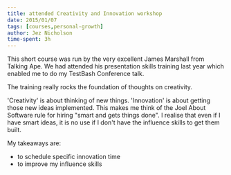 ```yaml
---
title: attended Creativity and Innovation workshop
date: 2015/01/07
tags: [courses,personal-growth]
author: Jez Nicholson
time-spent: 3h
---
```

​​This short course was run by the very excellent James Marshall from Talking Ape. We had attended his presentation skills training last year which enabled me to do my TestBash Conference talk.

The training really rocks the foundation of thoughts on creativity.

'Creativity' is about thinking of new things. 'Innovation' is about getting those new ideas implemented. This makes me think of the Joel About Software rule for hiring "smart and gets things done". I realise that even if I have smart ideas, it is no use if I don't have the influence skills to get them built.​​​​

My takeaways are:
* to schedule specific innovation time
* to improve my influence skills
